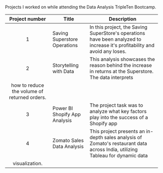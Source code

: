 Projects I worked on while attending the Data Analysis TripleTen Bootcamp.


| Project number | Title | Description |
| :-----------: | ----------- |----------- |
| 1 | Saving Superstore Operations| In this project, the Saving SuperStore's operations have been analyzed to increase it's profitability and avoid any loses.| 
| 2 | Storytelling with Data | This analysis showcases the reason behind the increase in returns at the Superstore. The data interprets
how to reduce the volume of returned orders.|
| 3 | Power BI Shopify App Analysis| The project task was to analyze what key factors play into the success of a Shopify app |
| 4 | Zomato Sales Data Analysis | This project presents an in-depth sales analysis of Zomato's restaurant data across India, utilizing Tableau for dynamic data
visualization.|
